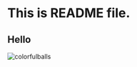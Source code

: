 # This is README file.

## Hello



![colorfulballs](https://user-images.githubusercontent.com/76573273/103229914-fbb07900-492b-11eb-8464-40cf994ceace.jpg)
